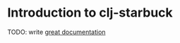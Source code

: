 # Introduction to clj-starbuck

TODO: write [great documentation](http://jacobian.org/writing/what-to-write/)
